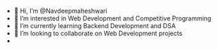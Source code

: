 - 👋 Hi, I’m @Navdeepmaheshwari
- 👀 I’m interested in Web Development and Competitive Programming
- 🌱 I’m currently learning Backend Development and DSA
- 💞️ I’m looking to collaborate on Web Development projects
-

<!---
Navdeepmaheshwari/Navdeepmaheshwari is a ✨ special ✨ repository because its `README.md` (this file) appears on your GitHub profile.
You can click the Preview link to take a look at your changes.
--->
